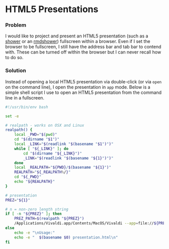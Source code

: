 # HTML5 Presentations

### Problem
I would like to project and present an HTML5 presentation (such as a [shower](https://shwr.me) or an [rmdshower](https://github.com/MangoTheCat/rmdshower)) fullscreen within a browser.  Even if I set the browser to be fullscreen, I still have the address bar and tab bar to contend with.  These can be turned off within the browser but I can never recall how to do so.

### Solution
Instead of opening a local HTML5 presentation via double-click (or via `open` on the command line), I open the presentation in `app` mode.  Below is a simple shell script I use to open an HTML5 presentation from the command line in a fullscreen.

```bash
#!/usr/bin/env bash

set -e

# realpath - works on OSX and Linux
realpath() {
    local _PWD="$(pwd)"
    cd "$(dirname "$1")"
    local _LINK="$(readlink "$(basename "$1")")"
    while [ "${_LINK}" ]; do
        cd "$(dirname "${_LINK}")"
        _LINK="$(readlink "$(basename "${1}")")"
    done
    local _REALPATH="${PWD}/$(basename "${1}")"
    REALPATH="${_REALPATH%/}"
    cd "${_PWD}"
    echo "${REALPATH}"
}

# presentation
PREZ="${1}"

# n = non-zero length string
if [ -n "${PREZ}" ]; then
    PREZ_PATH=$(realpath "${PREZ}")
    /Applications/Vivaldi.app/Contents/MacOS/Vivaldi --app=file://${PREZ_PATH}
else
	echo -e "\nUsage:"
	echo -e "  $(basename $0) presentation.html\n"
fi
```

